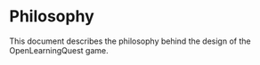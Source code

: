 # Philosophy

This document describes the philosophy behind the design of the OpenLearningQuest game.
